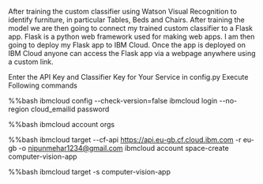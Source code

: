 After training the custom classifier using Watson Visual Recognition to identify furniture, 
in particular Tables, Beds and Chairs. After training the model we are then going to connect 
my trained custom classifier to a Flask app. Flask is a python web framework used for making web apps. 
I am then going to deploy my Flask app to IBM Cloud. Once the app is deployed on IBM Cloud anyone can 
access the Flask app via a webpage anywhere using a custom link.

Enter the API Key and Classifier Key for Your Service  in config.py
Execute Following commands

%%bash
ibmcloud config --check-version=false
ibmcloud login --no-region
cloud_emailid
password

%%bash
ibmcloud account orgs

%%bash
ibmcloud target --cf-api https://api.eu-gb.cf.cloud.ibm.com -r eu-gb -o nipunmehar1234@gmail.com
ibmcloud account space-create computer-vision-app


%%bash
ibmcloud target -s computer-vision-app
